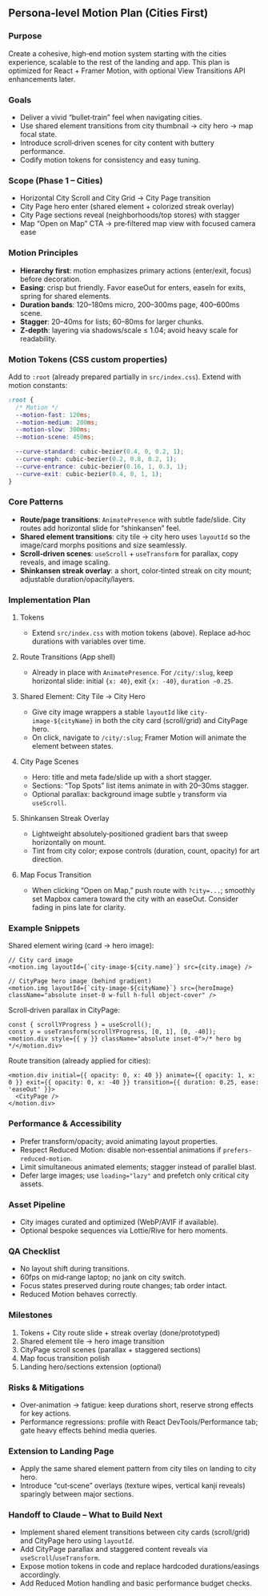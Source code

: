 ## Persona‑level Motion Plan (Cities First)

### Purpose
Create a cohesive, high‑end motion system starting with the cities experience, scalable to the rest of the landing and app. This plan is optimized for React + Framer Motion, with optional View Transitions API enhancements later.

### Goals
- Deliver a vivid “bullet‑train” feel when navigating cities.
- Use shared element transitions from city thumbnail → city hero → map focal state.
- Introduce scroll‑driven scenes for city content with buttery performance.
- Codify motion tokens for consistency and easy tuning.

### Scope (Phase 1 – Cities)
- Horizontal City Scroll and City Grid → City Page transition
- City Page hero enter (shared element + colorized streak overlay)
- City Page sections reveal (neighborhoods/top stores) with stagger
- Map “Open on Map” CTA → pre‑filtered map view with focused camera ease

### Motion Principles
- **Hierarchy first**: motion emphasizes primary actions (enter/exit, focus) before decoration.
- **Easing**: crisp but friendly. Favor easeOut for enters, easeIn for exits, spring for shared elements.
- **Duration bands**: 120–180ms micro, 200–300ms page, 400–600ms scene.
- **Stagger**: 20–40ms for lists; 60–80ms for larger chunks.
- **Z‑depth**: layering via shadows/scale ≤ 1.04; avoid heavy scale for readability.

### Motion Tokens (CSS custom properties)
Add to `:root` (already prepared partially in `src/index.css`). Extend with motion constants:

```css
:root {
  /* Motion */
  --motion-fast: 120ms;
  --motion-medium: 200ms;
  --motion-slow: 300ms;
  --motion-scene: 450ms;

  --curve-standard: cubic-bezier(0.4, 0, 0.2, 1);
  --curve-emph: cubic-bezier(0.2, 0.8, 0.2, 1);
  --curve-entrance: cubic-bezier(0.16, 1, 0.3, 1);
  --curve-exit: cubic-bezier(0.4, 0, 1, 1);
}
```

### Core Patterns
- **Route/page transitions**: `AnimatePresence` with subtle fade/slide. City routes add horizontal slide for “shinkansen” feel.
- **Shared element transitions**: city tile → city hero uses `layoutId` so the image/card morphs positions and size seamlessly.
- **Scroll‑driven scenes**: `useScroll` + `useTransform` for parallax, copy reveals, and image scaling.
- **Shinkansen streak overlay**: a short, color‑tinted streak on city mount; adjustable duration/opacity/layers.

### Implementation Plan
1) Tokens
   - Extend `src/index.css` with motion tokens (above). Replace ad‑hoc durations with variables over time.

2) Route Transitions (App shell)
   - Already in place with `AnimatePresence`. For `/city/:slug`, keep horizontal slide: initial `{x: 40}`, exit `{x: -40}`, `duration ~0.25`.

3) Shared Element: City Tile → City Hero
   - Give city image wrappers a stable `layoutId` like `city-image-${cityName}` in both the city card (scroll/grid) and CityPage hero.
   - On click, navigate to `/city/:slug`; Framer Motion will animate the element between states.

4) City Page Scenes
   - Hero: title and meta fade/slide up with a short stagger.
   - Sections: “Top Spots” list items animate in with 20–30ms stagger.
   - Optional parallax: background image subtle `y` transform via `useScroll`.

5) Shinkansen Streak Overlay
   - Lightweight absolutely‑positioned gradient bars that sweep horizontally on mount.
   - Tint from city color; expose controls (duration, count, opacity) for art direction.

6) Map Focus Transition
   - When clicking “Open on Map,” push route with `?city=...`; smoothly set Mapbox camera toward the city with an easeOut. Consider fading in pins late for clarity.

### Example Snippets
Shared element wiring (card → hero image):
```tsx
// City card image
<motion.img layoutId={`city-image-${city.name}`} src={city.image} />

// CityPage hero image (behind gradient)
<motion.img layoutId={`city-image-${cityName}`} src={heroImage} className="absolute inset-0 w-full h-full object-cover" />
```

Scroll‑driven parallax in CityPage:
```tsx
const { scrollYProgress } = useScroll();
const y = useTransform(scrollYProgress, [0, 1], [0, -40]);
<motion.div style={{ y }} className="absolute inset-0">/* hero bg */</motion.div>
```

Route transition (already applied for cities):
```tsx
<motion.div initial={{ opacity: 0, x: 40 }} animate={{ opacity: 1, x: 0 }} exit={{ opacity: 0, x: -40 }} transition={{ duration: 0.25, ease: 'easeOut' }}>
  <CityPage />
</motion.div>
```

### Performance & Accessibility
- Prefer transform/opacity; avoid animating layout properties.
- Respect Reduced Motion: disable non‑essential animations if `prefers-reduced-motion`.
- Limit simultaneous animated elements; stagger instead of parallel blast.
- Defer large images; use `loading="lazy"` and prefetch only critical city assets.

### Asset Pipeline
- City images curated and optimized (WebP/AVIF if available).
- Optional bespoke sequences via Lottie/Rive for hero moments.

### QA Checklist
- No layout shift during transitions.
- 60fps on mid‑range laptop; no jank on city switch.
- Focus states preserved during route changes; tab order intact.
- Reduced Motion behaves correctly.

### Milestones
1. Tokens + City route slide + streak overlay (done/prototyped)
2. Shared element tile → hero image transition
3. CityPage scroll scenes (parallax + staggered sections)
4. Map focus transition polish
5. Landing hero/sections extension (optional)

### Risks & Mitigations
- Over‑animation → fatigue: keep durations short, reserve strong effects for key actions.
- Performance regressions: profile with React DevTools/Performance tab; gate heavy effects behind media queries.

### Extension to Landing Page
- Apply the same shared element pattern from city tiles on landing to city hero.
- Introduce “cut‑scene” overlays (texture wipes, vertical kanji reveals) sparingly between major sections.

### Handoff to Claude – What to Build Next
- Implement shared element transitions between city cards (scroll/grid) and CityPage hero using `layoutId`.
- Add CityPage parallax and staggered content reveals via `useScroll`/`useTransform`.
- Expose motion tokens in code and replace hardcoded durations/easings accordingly.
- Add Reduced Motion handling and basic performance budget checks.








